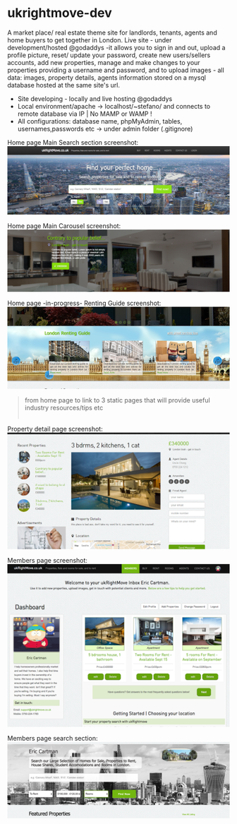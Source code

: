 # ukrightmove-dev

A market place/ real estate theme site for landlords, tenants, agents and home buyers to get together in London.
Live site - under development/hosted @godaddys -it allows you to sign in and out, upload a profile picture, reset/ update your password, create new users/sellers accounts, add new properties, manage and make changes to your properties providing a username and password, and to upload images -  all data: images, property details, agents information stored on a mysql database hosted at the same site's url.

- Site developing - locally and live hosting @godaddys
- Local environment/apache -> localhost/~stefano/
  and connects to remote database via IP | No MAMP or WAMP !  
- All configurations: database name, phpMyAdmin, tables, usernames,passwords etc -> under admin folder (.gitignore)


Home page Main Search section screenshot:
![Home page Main Search section screenshot](/images/screenshots/homepage_top_search_area.png?raw=true "Home page Main Search section screenshot")


Home page Main Carousel screenshot:
![Home page Main Carousel screenshot](/images/screenshots/ssliderhome.png?raw=true "Home page Main Carousel screenshot")


Home page -in-progress- Renting Guide screenshot: 
![Home page -in-progress- Renting Guide screenshot](/images/screenshots/rentinguide_homepage.png?raw=true "Home page -in-progress- Renting Guide screenshot")
> from home page to link to 3 static pages that will provide useful industry resources/tips etc
<br /><br />


Property detail page screenshot:
![current property-detail.php screenshot](/images/ukrmove-screenshot.png?raw=true "current property-detail.php screenshot")


Members page screenshot:
![members page screenshot](/images/screenshots/eric-cartman-inbox.png?raw=true "members page screenshot")


Members page search section:
![members search screenshot](/images/screenshots/membersearch.jpg?raw=true "members search area screenshot")

